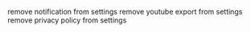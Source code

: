 
remove notification from settings
remove youtube export from settings
remove privacy policy from settings
